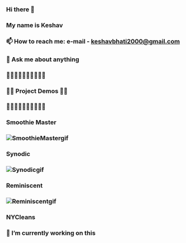 ### Hi there 👋

### My name is Keshav 

### 📫 How to reach me: e-mail - keshavbhati2000@gmail.com

### 💬 Ask me about anything

### 🌟🌟🌟🌟🌟🌟🌟🌟🌟🌟
### 🌟🌟 Project Demos 🌟🌟
### 🌟🌟🌟🌟🌟🌟🌟🌟🌟🌟

### Smoothie Master

### ![SmoothieMastergif](https://user-images.githubusercontent.com/112664519/206058908-73b88776-ba1c-476d-af87-6e025ee3eb55.gif)

### Synodic

### ![Synodicgif](https://user-images.githubusercontent.com/112664519/206059369-a6991203-440d-4933-b451-f7b82ae4858c.gif)

### Reminiscent

### ![Reminiscentgif](https://user-images.githubusercontent.com/112664519/206059602-530ec5de-be8d-46e2-a495-814f05c587ec.gif)

### NYCleans

### 🔭 I’m currently working on this


<!--
**B-Keshav/B-Keshav** is a ✨ _special_ ✨ repository because its `README.md` (this file) appears on your GitHub profile.

Here are some ideas to get you started:

- 🔭 I’m currently working on ...
- 🌱 I’m currently learning ...
- 👯 I’m looking to collaborate on ...
- 🤔 I’m looking for help with ...
- 💬 Ask me about ...
- 📫 How to reach me: ...
- 😄 Pronouns: ...
- ⚡ Fun fact: ...
-->
